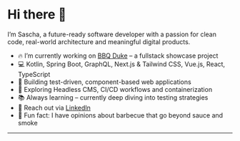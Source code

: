 # Hi there 👋

I’m Sascha, a future-ready software developer with a passion for clean code, real-world architecture and meaningful digital products.

- 🔥 I’m currently working on [BBQ Duke](https://github.com/saschaschiffer/bbqduke.com) – a fullstack showcase project
- 💻 Kotlin, Spring Boot, GraphQL, Next.js & Tailwind CSS, Vue.js, React, TypeScript
- 🧠 Building test-driven, component-based web applications
- 🧩 Exploring Headless CMS, CI/CD workflows and containerization
- 📚 Always learning – currently deep diving into testing strategies
- 📨 Reach out via [LinkedIn](https://www.linkedin.com/in/saschaschiffer)
- 🍖 Fun fact: I have opinions about barbecue that go beyond sauce and smoke

---
